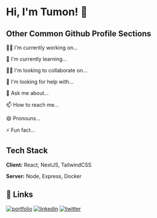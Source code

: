 
# Hi, I'm Tumon! 👋


## Other Common Github Profile Sections
👩‍💻 I'm currently working on...

🧠 I'm currently learning...

👯‍♀️ I'm looking to collaborate on...

🤔 I'm looking for help with...

💬 Ask me about...

📫 How to reach me...

😄 Pronouns...

⚡️ Fun fact...


## Tech Stack

**Client:** React, NextJS, TailwindCSS

**Server:** Node, Express, Docker



## 🔗 Links
[![portfolio](https://img.shields.io/badge/my_portfolio-000?style=for-the-badge&logo=ko-fi&logoColor=white)](https://me-silk.vercel.app/)
[![linkedin](https://img.shields.io/badge/linkedin-0A66C2?style=for-the-badge&logo=linkedin&logoColor=white)](https://www.linkedin.com/)
[![twitter](https://img.shields.io/badge/twitter-1DA1F2?style=for-the-badge&logo=twitter&logoColor=white)](https://twitter.com/)
